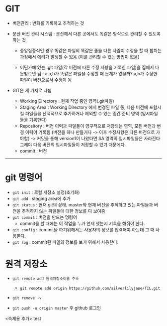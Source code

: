 # GIT
- 버전관리 : 변화를 기록하고 추적하는 것
- 분산 버전 관리 시스템 : 분산해서 다른 곳에서도 똑같은 방식으로 관리할 수 있도록 하는 것
    - 중앙집중식인 경우 똑같은 파일의 똑같은 줄을 다른 사람이 수정을 할 때 합치는 과정에서 에러가 발생할 수 있음 (이를 관리할 수 있는 방법이 없음)

    - 어딘가에 있는 .git 파일(각 버전에 따른 수정 사항을 기록한 파일)을 집에서 다운받으면 됨 -> a,b가 똑같은 파일을 수정할 때 문제가 없을까? a,b가 수정한 파일이 버전으로서 수정이 됨

  
- GIT은 세 가지로 나뉨
    - Working Directory : 현재 작업 중인 영역(.git파일)
    - Staging Area : Working Directory 에서 변경된 파일 중, 다음 버전에 포함시킬 파일들을 선택적으로 추가하거나 제외할 수 있는 중간 준비 영역 (임시파일들을 기록한다)
    - Repository : 버전 이력과 파일들이 영구적으로 저장되는 영역, 모든 버전과 변경 이력이 기록됨 (버전을 하나 만들거다 -> 이후 수정사항은 다른 버전으로 가야함) -> 커밋을 통해 version1이 나왔다면 SA 영역의 임시파일들은 사라진다 그래야 다음 버전의 임시파일들이 저장할 수 있기 때문에다.
    - commit : 버전

---

# git 명령어

- `git init` : 로컬 저장소 설정(초기화)
- `git add` : staging area에 추가
- `git status` : 현재 git의 상태, master와 현재 버전을 추적하고 있는 파일들과 버전을 추적하지 않는 파일들에 대한 정보를 다 보여줌
- `git commit` : 버전을 만드는 명령어
  - commit을 할 때에는 이 작업을 누가 언제 했는지 기록을 해줘야 한다.
- `git config` : commit을 하기위해서는 사용자의 정보를 입력해야 하는데 그 때 사용한다.
- `git log` : commit된 파일의 정보를 보기 위해서 사용한다.


# 원격 저장소
- `git remote add 원격저장소이름 주소`
  - `git remote add origin https://github.com/silverlilyjane/TIL.git`
- `git remove -v`

- `git push -u origin master` 후 github 로그인

<숙제용 추가>
test